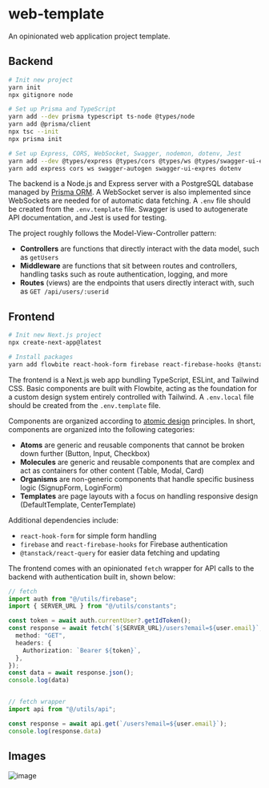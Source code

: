 # web-template
An opinionated web application project template.

## Backend
```bash
# Init new project
yarn init
npx gitignore node

# Set up Prisma and TypeScript
yarn add --dev prisma typescript ts-node @types/node
yarn add @prisma/client
npx tsc --init
npx prisma init

# Set up Express, CORS, WebSocket, Swagger, nodemon, dotenv, Jest
yarn add --dev @types/express @types/cors @types/ws @types/swagger-ui-express nodemon jest
yarn add express cors ws swagger-autogen swagger-ui-expres dotenv
```

The backend is a Node.js and Express server with a PostgreSQL database managed by [Prisma ORM](https://www.prisma.io/). A WebSocket server is also implemented since WebSockets are needed for of automatic data fetching. A `.env` file should be created from the `.env.template` file. Swagger is used to autogenerate API documentation, and Jest is used for testing.

The project roughly follows the Model-View-Controller pattern:
- **Controllers** are functions that directly interact with the data model, such as `getUsers`
- **Middleware** are functions that sit between routes and controllers, handling tasks such as route authentication, logging, and more
- **Routes** (views) are the endpoints that users directly interact with, such as `GET /api/users/:userid`

## Frontend
```bash
# Init new Next.js project
npx create-next-app@latest

# Install packages
yarn add flowbite react-hook-form firebase react-firebase-hooks @tanstack/react-query
```

The frontend is a Next.js web app bundling TypeScript, ESLint, and Tailwind CSS. Basic components are built with Flowbite, acting as the foundation for a custom design system entirely controlled with Tailwind. A `.env.local` file should be created from the `.env.template` file.

Components are organized according to [atomic design](https://atomicdesign.bradfrost.com/chapter-2/) principles. In short, components are organized into the following categories:
- **Atoms** are generic and reusable components that cannot be broken down further (Button, Input, Checkbox)
- **Molecules** are generic and reusable components that are complex and act as containers for other content (Table, Modal, Card)
- **Organisms** are non-generic components that handle specific business logic (SignupForm, LoginForm)
- **Templates** are page layouts with a focus on handling responsive design (DefaultTemplate, CenterTemplate)

Additional dependencies include:
- `react-hook-form` for simple form handling
- `firebase` and `react-firebase-hooks` for Firebase authentication
- `@tanstack/react-query` for easier data fetching and updating

The frontend comes with an opinionated `fetch` wrapper for API calls to the backend with authentication built in, shown below:
```ts
// fetch
import auth from "@/utils/firebase";
import { SERVER_URL } from "@/utils/constants";

const token = await auth.currentUser?.getIdToken();
const response = await fetch(`${SERVER_URL}/users?email=${user.email}`, {
  method: "GET",
  headers: {
    Authorization: `Bearer ${token}`,
  },
});
const data = await response.json();
console.log(data)


// fetch wrapper
import api from "@/utils/api";

const response = await api.get(`/users?email=${user.email}`);
console.log(response.data)
```

## Images
![image](https://github.com/jasozh/web-template/assets/48730262/bebacbe8-8537-4114-b611-c91d5a2ed954)
